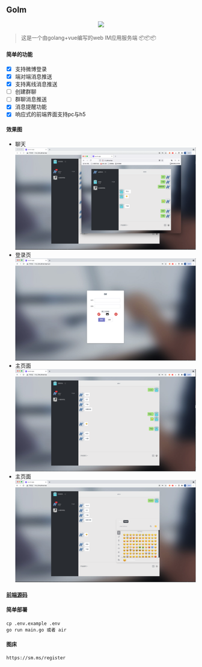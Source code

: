 ## GoIm

<p align="center">
<a href=""><img src="https://img.shields.io/badge/license-MIT-green" /></a> 
</p>

> 这是一个由golang+vue编写的web IM应用服务端 📦📦📦


#### 简单的功能

   - [x] 支持微博登录
   - [x] 端对端消息推送
   - [x] 支持离线消息推送
   - [ ] 创建群聊
   - [ ] 群聊消息推送
   - [x] 消息提醒功能
   - [x] 响应式的前端界面支持pc与h5
   
#### 效果图
  * 聊天
![emioj](public/WechatIMG431.png)
  * 登录页
![im-login](public/WechatIMG430.png)
  * 主页面
![im](public/WechatIMG432.png)
  * 主页面
![im](public/WechatIMG433.png)

#### [前端源码](https://github.com/pl1998/web-im-app)

#### 简单部署
```shell script
cp .env.example .env
go run main.go 或者 air
```

#### 图床
```shell script
https://sm.ms/register
```

